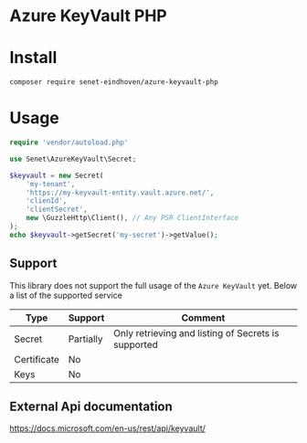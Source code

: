 # Azure KeyVault PHP

# Install

```
composer require senet-eindhoven/azure-keyvault-php
```
# Usage

```php
require 'vendor/autoload.php'

use Senet\AzureKeyVault\Secret;

$keyvault = new Secret(
    'my-tenant',
    'https://my-keyvault-entity.vault.azure.net/',
    'clienId',
    'clientSecret',
    new \GuzzleHttp\Client(), // Any PSR ClientInterface
);
echo $keyvault->getSecret('my-secret')->getValue();
```

## Support

This library does not support the full usage of the `Azure KeyVault` yet. Below a list of the supported service

| Type        | Support    | Comment                                             |
|-------------|------------|-----------------------------------------------------|
| Secret      | Partially  | Only retrieving and listing of Secrets is supported |
| Certificate | No         |                                                     |
| Keys        | No         |                                                     |

## External Api documentation

https://docs.microsoft.com/en-us/rest/api/keyvault/
